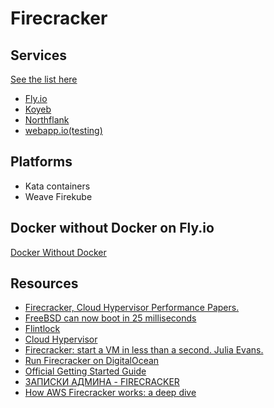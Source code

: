 # Firecracker

## Services

[See the list here](https://firecracker-microvm.github.io/)

  * [Fly.io](https://fly.io/)
  * [Koyeb](https://www.koyeb.com/)
  * [Northflank](https://northflank.com/)
  * [webapp.io(testing)](https://webapp.io/)

## Platforms

  * Kata containers
  * Weave Firekube

## Docker without Docker on Fly.io

[Docker Without Docker](https://fly.io/blog/docker-without-docker/)

## Resources

* [Firecracker, Cloud Hypervisor Performance Papers.](https://assets.amazon.science/96/c6/302e527240a3b1f86c86c3e8fc3d/firecracker-lightweight-virtualization-for-serverless-applications.pdf)
* [FreeBSD can now boot in 25 milliseconds](https://www.theregister.com/2023/08/29/freebsd_boots_in_25ms/)
* [Flintlock](https://github.com/weaveworks-liquidmetal/flintlock)
* [Cloud Hypervisor](https://github.com/cloud-hypervisor/cloud-hypervisor)
* [Firecracker: start a VM in less than a second. Julia Evans.](https://jvns.ca/blog/2021/01/23/firecracker--start-a-vm-in-less-than-a-second/)
* [Run Firecracker on DigitalOcean](https://kruzenshtern.org/run-firecracker-on-digitalocean/)
* [Official Getting Started Guide](https://github.com/firecracker-microvm/firecracker/blob/main/docs/getting-started.md)
* [ЗАПИСКИ АДМИНА - FIRECRACKER](https://sysadmin.pm/firecracker/)
* [How AWS Firecracker works: a deep dive](https://unixism.net/2019/10/how-aws-firecracker-works-a-deep-dive/)
